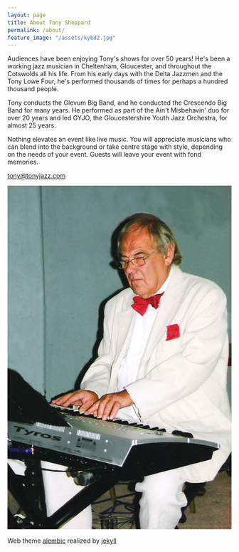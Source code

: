 ```yaml
---
layout: page
title: About Tony Sheppard
permalink: /about/
feature_image: "/assets/kybd2.jpg"
---
```


Audiences have been enjoying Tony's shows for over 50 years! He's been a
working jazz musician in Cheltenham, Gloucester, and throughout the
Cotswolds all his life. From his early days with the Delta Jazzmen and
the Tony Lowe Four, he's performed thousands of times for perhaps a
hundred thousand people.

Tony conducts the Glevum Big Band, and he conducted the Crescendo Big
Band for many years. He performed as part of the Ain't Misbehavin' duo
for over 20 years and led GYJO, the Gloucestershire Youth Jazz
Orchestra, for almost 25 years.

Nothing elevates an event like live music. You will appreciate
musicians who can blend into the background or take centre stage with
style, depending on the needs of your event. Guests will leave your
event with fond memories.

[tony@tonyjazz.com](mailto:tony@tonyjazz.com)

![Tony Sheppard in a white tuxedo and red bow tie playing the keyboard, a serious moment](/assets/whitekybd.jpg)

Web theme [alembic](https://github.com/daviddarnes/alembic)
realized by [jekyll][jekyll-organization]

[jekyll-organization]: https://github.com/jekyll
